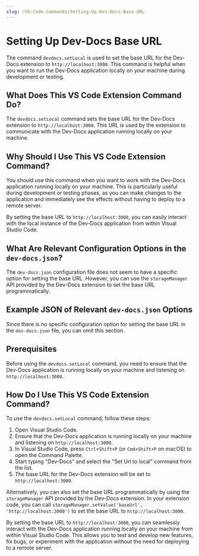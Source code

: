 ```yaml
---
slug: /VS-Code-Commands/Setting-Up-Dev-Docs-Base-URL
---
```


# Setting Up Dev-Docs Base URL

The command `devdocs.setLocal` is used to set the base URL for the Dev-Docs extension to `http://localhost:3000`. This command is helpful when you want to run the Dev-Docs application locally on your machine during development or testing.

## What Does This VS Code Extension Command Do?

The `devdocs.setLocal` command sets the base URL for the Dev-Docs extension to `http://localhost:3000`. This URL is used by the extension to communicate with the Dev-Docs application running locally on your machine.

## Why Should I Use This VS Code Extension Command?

You should use this command when you want to work with the Dev-Docs application running locally on your machine. This is particularly useful during development or testing phases, as you can make changes to the application and immediately see the effects without having to deploy to a remote server.

By setting the base URL to `http://localhost:3000`, you can easily interact with the local instance of the Dev-Docs application from within Visual Studio Code.

## What Are Relevant Configuration Options in the `dev-docs.json`?

The `dev-docs.json` configuration file does not seem to have a specific option for setting the base URL. However, you can use the `storageManager` API provided by the Dev-Docs extension to set the base URL programmatically.

## Example JSON of Relevant `dev-docs.json` Options

Since there is no specific configuration option for setting the base URL in the `dev-docs.json` file, you can omit this section.

## Prerequisites

Before using the `devdocs.setLocal` command, you need to ensure that the Dev-Docs application is running locally on your machine and listening on `http://localhost:3000`.

## How Do I Use This VS Code Extension Command?

To use the `devdocs.setLocal` command, follow these steps:

1. Open Visual Studio Code.
2. Ensure that the Dev-Docs application is running locally on your machine and listening on `http://localhost:3000`.
3. In Visual Studio Code, press `Ctrl+Shift+P` (or `Cmd+Shift+P` on macOS) to open the Command Palette.
4. Start typing "Dev-Docs" and select the "Set Url to local" command from the list.
5. The base URL for the Dev-Docs extension will be set to `http://localhost:3000`.

Alternatively, you can also set the base URL programmatically by using the `storageManager` API provided by the Dev-Docs extension. In your extension code, you can call `storageManager.setValue('baseUrl', 'http://localhost:3000')` to set the base URL to `http://localhost:3000`.

By setting the base URL to `http://localhost:3000`, you can seamlessly interact with the Dev-Docs application running locally on your machine from within Visual Studio Code. This allows you to test and develop new features, fix bugs, or experiment with the application without the need for deploying to a remote server.
  
  